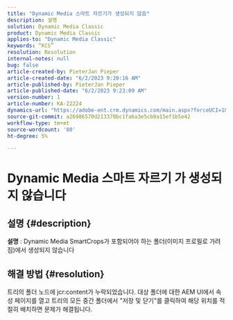 ```yaml
---
title: "Dynamic Media 스마트 자르기가 생성되지 않음"
description: 설명
solution: Dynamic Media Classic
product: Dynamic Media Classic
applies-to: "Dynamic Media Classic"
keywords: “KCS”
resolution: Resolution
internal-notes: null
bug: false
article-created-by: PieterJan Pieper
article-created-date: "6/2/2023 9:20:16 AM"
article-published-by: PieterJan Pieper
article-published-date: "6/2/2023 9:23:09 AM"
version-number: 1
article-number: KA-22224
dynamics-url: "https://adobe-ent.crm.dynamics.com/main.aspx?forceUCI=1&pagetype=entityrecord&etn=knowledgearticle&id=5d084fae-2601-ee11-8f6e-6045bd006e5a"
source-git-commit: a26986570d213370bc1fa6a3e5cb0a15ef1b5e42
workflow-type: tm+mt
source-wordcount: '80'
ht-degree: 5%

---
```


# Dynamic Media 스마트 자르기 가 생성되지 않습니다

## 설명 {#description}


<b>설명</b> : Dynamic Media SmartCrops가 포함되어야 하는 폴더(이미지 프로필로 가려짐)에서 생성되지 않습니다


## 해결 방법 {#resolution}


트리의 폴더 노드에 jcr:content가 누락되었습니다. 대상 폴더에 대한 AEM UI에서 속성 페이지를 열고 트리의 모든 중간 폴더에서 &quot;저장 및 닫기&quot;를 클릭하여 해당 위치를 적절히 배치하면 문제가 해결됩니다.
